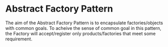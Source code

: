 # Abstract Factory Pattern

The aim of the Abstract Factory Pattern is to encapsulate factories/objects with common goals. To acheive the sense of common goal in this pattern, the Factory will accept/register only products/factories that meet some requirement.